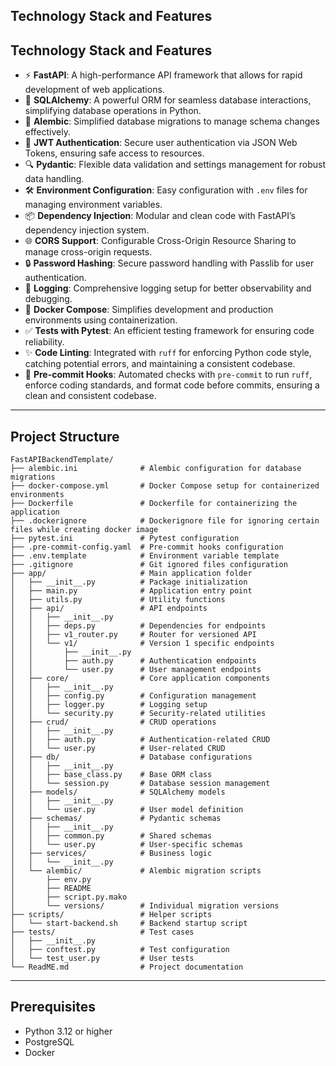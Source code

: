 
## Technology Stack and Features

## Technology Stack and Features

- ⚡ **FastAPI**: A high-performance API framework that allows for rapid development of web applications.
- 🧰 **SQLAlchemy**: A powerful ORM for seamless database interactions, simplifying database operations in Python.
- 🔄 **Alembic**: Simplified database migrations to manage schema changes effectively.
- 🔑 **JWT Authentication**: Secure user authentication via JSON Web Tokens, ensuring safe access to resources.
- 🔍 **Pydantic**: Flexible data validation and settings management for robust data handling.
- 🛠️ **Environment Configuration**: Easy configuration with `.env` files for managing environment variables.
- 📦 **Dependency Injection**: Modular and clean code with FastAPI’s dependency injection system.
- 🌐 **CORS Support**: Configurable Cross-Origin Resource Sharing to manage cross-origin requests.
- 🔒 **Password Hashing**: Secure password handling with Passlib for user authentication.
- 📝 **Logging**: Comprehensive logging setup for better observability and debugging.
- 🐋 **Docker Compose**: Simplifies development and production environments using containerization.
- ✅ **Tests with Pytest**: An efficient testing framework for ensuring code reliability.
- ✨ **Code Linting**: Integrated with `ruff` for enforcing Python code style, catching potential errors, and maintaining a consistent codebase.
- 🚦 **Pre-commit Hooks**: Automated checks with `pre-commit` to run `ruff`, enforce coding standards, and format code before commits, ensuring a clean and consistent codebase.

---

## Project Structure

```
FastAPIBackendTemplate/
├── alembic.ini              # Alembic configuration for database migrations
├── docker-compose.yml       # Docker Compose setup for containerized environments
├── Dockerfile               # Dockerfile for containerizing the application
├── .dockerignore            # Dockerignore file for ignoring certain files while creating docker image
├── pytest.ini               # Pytest configuration
├── .pre-commit-config.yaml  # Pre-commit hooks configuration
├── .env.template            # Environment variable template
├── .gitignore               # Git ignored files configuration
├── app/                     # Main application folder
│   ├── __init__.py          # Package initialization
│   ├── main.py              # Application entry point
│   ├── utils.py             # Utility functions
│   ├── api/                 # API endpoints
│   │   ├── __init__.py
│   │   ├── deps.py          # Dependencies for endpoints
│   │   ├── v1_router.py     # Router for versioned API
│   │   └── v1/              # Version 1 specific endpoints
│   │       ├── __init__.py
│   │       ├── auth.py      # Authentication endpoints
│   │       └── user.py      # User management endpoints
│   ├── core/                # Core application components
│   │   ├── __init__.py
│   │   ├── config.py        # Configuration management
│   │   ├── logger.py        # Logging setup
│   │   └── security.py      # Security-related utilities
│   ├── crud/                # CRUD operations
│   │   ├── __init__.py
│   │   ├── auth.py          # Authentication-related CRUD
│   │   └── user.py          # User-related CRUD
│   ├── db/                  # Database configurations
│   │   ├── __init__.py
│   │   ├── base_class.py    # Base ORM class
│   │   └── session.py       # Database session management
│   ├── models/              # SQLAlchemy models
│   │   ├── __init__.py
│   │   └── user.py          # User model definition
│   ├── schemas/             # Pydantic schemas
│   │   ├── __init__.py
│   │   ├── common.py        # Shared schemas
│   │   └── user.py          # User-specific schemas
│   ├── services/            # Business logic
│   │   └── __init__.py
│   └── alembic/             # Alembic migration scripts
│       ├── env.py
│       ├── README
│       ├── script.py.mako
│       └── versions/        # Individual migration versions
├── scripts/                 # Helper scripts
│   └── start-backend.sh     # Backend startup script
├── tests/                   # Test cases
│   ├── __init__.py
│   ├── conftest.py          # Test configuration
│   └── test_user.py         # User tests
└── ReadME.md                # Project documentation
```

---

## Prerequisites

- Python 3.12 or higher
- PostgreSQL
- Docker
